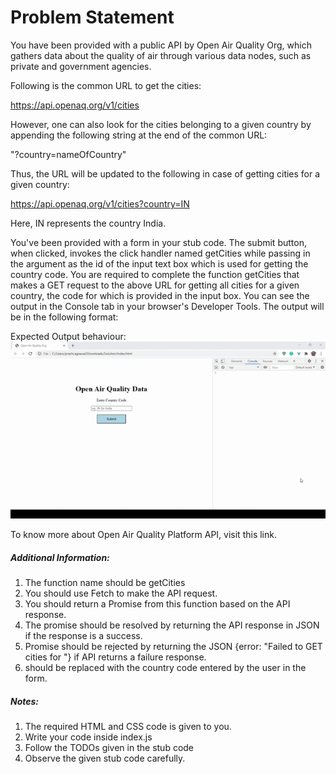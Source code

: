 # Problem Statement

You have been provided with a public API by Open Air Quality Org, which gathers data about the quality of air through various data nodes, such as private and government agencies.

Following is the common URL to get the cities:

https://api.openaq.org/v1/cities


However, one can also look for the cities belonging to a given country by appending the following string at the end of the common URL:

"?country=nameOfCountry"

Thus, the URL will be updated to the following in case of getting cities for a given country:

https://api.openaq.org/v1/cities?country=IN


Here, IN represents the country India.

You've been provided with a form in your stub code. The submit button, when clicked, invokes the click handler named getCities while passing in the argument as the id of the input text box which is used for getting the country code.
You are required to complete the function getCities that makes a GET request to the above URL for getting all cities for a given country, the code for which is provided in the input box.
You can see the output in the Console tab in your browser's Developer Tools. The output will be in the following format:

Expected Output behaviour:
![img.png](img.png)


To know more about Open Air Quality Platform API, visit this link.



##### Additional Information:

1. The function name should be getCities
2. You should use Fetch to make the API request.
3. You should return a Promise from this function based on the API response.
4. The promise should be resolved by returning the API response in JSON if the response is a success.
5. Promise should be rejected by returning the JSON {error: "Failed to GET cities for <country-value>"} if API returns a failure response.
6. <country-value> should be replaced with the country code entered by the user in the form.


##### Notes:

1. The required HTML and CSS code is given to you.
2. Write your code inside index.js
3. Follow the TODOs given in the stub code
4. Observe the given stub code carefully.